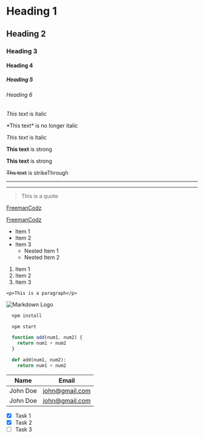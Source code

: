 <!-- Heading -->
# Heading 1
## Heading 2
### Heading 3
#### Heading 4
##### Heading 5
###### Heading 6

<!-- Italics -->
*This text* is italic

\*This text\* is no longer italic

_This text_ is italic

<!-- Strong -->
**This text** is strong

__This text__ is strong

<!-- StrikeThrough -->
~~Ths text~~ is strikeThrough

<!-- Horizontal Rule -->

---
___

<!-- Blockquote -->
> This is a quote

<!-- Links -->
[FreemanCodz](https://freemancodz.netlify.app)

[FreemanCodz](https://freemancodz.netlify.app "Personal Website")

<!-- UL -->
* Item 1
* Item 2
* Item 3
  * Nested Item 1
  * Nested Item 2

<!-- OL -->
1. Item 1
1. Item 2
1. Item 3

<!-- Inline Code Bloack 
-->
`<p>This is a paragraph</p>`

<!-- Images -->
![Markdown Logo](https://markdown-here.com/img/icon256.png)

<!-- Github Markdown -->

<!-- Code Blocks -->
```bash
  npm install

  npm start
```

```javascript
  function add(num1, num2) {
    return num1 + num2
  }
```

```python
  def add(num1, num2):
    return num1 + num2
```

<!-- Tables -->
| Name     | Email          |
| -------- | -------------- |
| John Doe | john@gmail.com |
| John Doe | john@gmail.com |

<!-- Tasks List -->
* [x] Task 1
* [x] Task 2
* [ ] Task 3